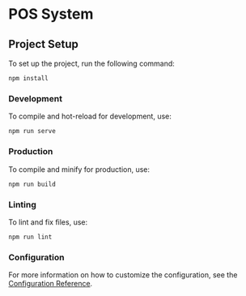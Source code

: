 # POS System

## Project Setup
To set up the project, run the following command:
```
npm install
```

### Development
To compile and hot-reload for development, use:
```
npm run serve
```

### Production
To compile and minify for production, use:
```
npm run build
```

### Linting
To lint and fix files, use:
```
npm run lint
```

### Configuration
For more information on how to customize the configuration, see the [Configuration Reference](https://cli.vuejs.org/config/).
